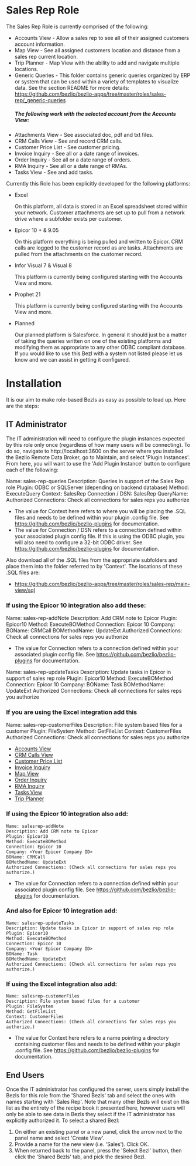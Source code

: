 # Sales Rep Role

The Sales Rep Role is currently comprised of the following:

* Accounts View - Allow a sales rep to see all of their assigned customers account information.
* Map View - See all assigned customers location and distance from a sales rep current location.
* Trip Planner - Map View with the ability to add and navigate multiple locations.
* Generic Queries - This folder contains generic queries organized by ERP or system that can be used within a variety of templates to visualize data.  See the section README for more details: https://github.com/bezlio/bezlio-apps/tree/master/roles/sales-rep/_generic-queries
  ##### The following work with the selected account from the Accounts View:
* Attachments View - See associated doc, pdf and txt files.
* CRM Calls View - See and record CRM calls.
* Customer Price List - See customer pricing.
* Invoice Inquiry - See all or a date range of invoices.
* Order Inquiry - See all or a date range of orders.
* RMA Inquiry - See all or a date range of RMAs.
* Tasks View - See and add tasks.

Currently this Role has been explicitly developed for the following platforms:

* Excel

    On this platform, all data is stored in an Excel spreadsheet stored within your network.  Customer attachments are set up to pull from a network drive where a subfolder exists per customer.

* Epicor 10 + & 9.05

    On this platform everything is being pulled and written to Epicor.  CRM calls are logged to the customer record as are tasks.  Attachments are pulled from the attachments on the customer record.

* Infor Visual 7 & Visual 8

    This platform is currently being configured starting with the Accounts View and more.

* Prophet 21

    This platform is currently being configured starting with the Accounts View and more.

* Planned

    Our planned platform is Salesforce. In general it should just be a matter of taking the queries written on one of the existing platforms and modifying them as appropriate to any other ODBC compliant database. If you would like to use this Bezl with a system not listed please let us know and we can assist in getting it configured.

# Installation

It is our aim to make role-based Bezls as easy as possible to load up.  Here are the steps:

## IT Administrator

The IT administration will need to configure the plugin instances expected by this role only once (regardless of how many users will be connecting).  To do so, navigate to http://localhost:3600 on the server where you installed the Bezlio Remote Data Broker, go to Maintain, and select 'Plugin Instances'.  From here, you will want to use the 'Add Plugin Instance' button to configure each of the following:

Name: sales-rep-queries
Description: Queries in support of the Sales Rep role
Plugin: ODBC or SQLServer (depending on backend database)
Method: ExecuteQuery
Context: SalesRep
Connection / DSN: SalesRep
QueryName: <leave blank>
Authorized Connections: Check all connections for sales reps you authorize

* The value for Context here refers to where you will be placing the .SQL files and needs to be defined within your plugin .config file.  See https://github.com/bezlio/bezlio-plugins for documentation.
* The value for Connection / DSN refers to a connection defined within your associated plugin config file.  If this is using the ODBC plugin, you will also need to configure a 32-bit ODBC driver.    See https://github.com/bezlio/bezlio-plugins for documentation.

Also download all of the .SQL files from the appropriate subfolders and place them into the folder referred to by 'Context'.  The locations of these .SQL files are:
* https://github.com/bezlio/bezlio-apps/tree/master/roles/sales-rep/main-view/sql

### If using the Epicor 10 integration also add these:
Name: sales-rep-addNote
Description: Add CRM note to Epicor
Plugin: Epicor10
Method: ExecuteBOMethod
Connection: Epicor 10
Company: <Your Epicor Company ID>
BOName: CRMCall
BOMethodName: UpdateExt
Authorized Connections: Check all connections for sales reps you authorize

* The value for Connection refers to a connection defined within your associated plugin config file.  See https://github.com/bezlio/bezlio-plugins for documentation.

Name: sales-rep-updateTasks
Description: Update tasks in Epicor in support of sales rep role
Plugin: Epicor10
Method: ExecuteBOMethod
Connection: Epicor 10
Company: <Your Epicor Company ID>
BOName: Task
BOMethodName: UpdateExt
Authorized Connections: Check all connections for sales reps you authorize

### If you are using the Excel integration add this
Name: sales-rep-customerFiles
Description: File system based files for a customer
Plugin: FileSystem
Method: GetFileList
Context: CustomerFiles
Authorized Connections: Check all connections for sales reps you authorize

* [Accounts View](https://github.com/bezlio/bezlio-apps/tree/development/roles/sales-rep/accounts-view/sql)
* [CRM Calls View](https://github.com/bezlio/bezlio-apps/tree/development/roles/sales-rep/crm-calls-view/sql)
* [Customer Price List](https://github.com/bezlio/bezlio-apps/tree/development/roles/sales-rep/customer-price-list/sql)
* [Invoice Inquiry](https://github.com/bezlio/bezlio-apps/tree/development/roles/sales-rep/invoice-inquiry/sql)
* [Map View](https://github.com/bezlio/bezlio-apps/tree/development/roles/sales-rep/map-view/sql)
* [Order Inquiry](https://github.com/bezlio/bezlio-apps/tree/development/roles/sales-rep/order-inquiry/sql)
* [RMA Inquiry](https://github.com/bezlio/bezlio-apps/tree/development/roles/sales-rep/rma-inquiry/sql)
* [Tasks View](https://github.com/bezlio/bezlio-apps/tree/development/roles/sales-rep/tasks-view/sql)
* [Trip Planner](https://github.com/bezlio/bezlio-apps/tree/development/roles/sales-rep/trip-planner/sql)

### If using the Epicor 10 integration also add:
    Name: salesrep-addNote
    Description: Add CRM note to Epicor
    Plugin: Epicor10
    Method: ExecuteBOMethod
    Connection: Epicor 10
    Company: <Your Epicor Company ID>
    BOName: CRMCall
    BOMethodName: UpdateExt
    Authorized Connections: (Check all connections for sales reps you authorize.)

* The value for Connection refers to a connection defined within your associated plugin config file.  See https://github.com/bezlio/bezlio-plugins for documentation.

### And also for Epicor 10 integration add:
    Name: salesrep-updateTasks
    Description: Update tasks in Epicor in support of sales rep role
    Plugin: Epicor10
    Method: ExecuteBOMethod
    Connection: Epicor 10
    Company: <Your Epicor Company ID>
    BOName: Task
    BOMethodName: UpdateExt
    Authorized Connections: (Check all connections for sales reps you authorize.)

### If using the Excel integration also add:
    Name: salesrep-customerFiles
    Description: File system based files for a customer
    Plugin: FileSystem
    Method: GetFileList
    Context: CustomerFiles
    Authorized Connections: (Check all connections for sales reps you authorize.)

* The value for Context here refers to a name pointing a directory containing customer files and needs to be defined within your plugin .config file.  See https://github.com/bezlio/bezlio-plugins for documentation.

## End Users
Once the IT administrator has configured the server, users simply install the Bezls for this role from the 'Shared Bezls' tab and select the ones with names starting with 'Sales Rep'.  Note that many other Bezls will exist on this list as the entirety of the recipe book it presented here, however users will only be able to see data in Bezls they select if the IT administrator has explicitly authorized it.  To select a shared Bezl:

1. On either an existing panel or a new panel, click the arrow next to the panel name and select 'Create View'.
2. Provide a name for the new view (i.e. 'Sales').  Click OK.
3. When returned back to the panel, press the 'Select Bezl' button, then click the 'Shared Bezls' tab, and pick the desired Bezl.
